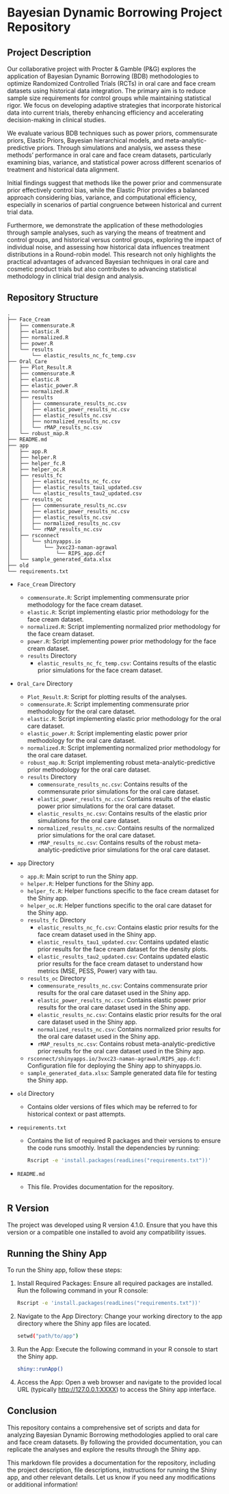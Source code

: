 # Bayesian Dynamic Borrowing Project Repository

## Project Description

Our collaborative project with Procter & Gamble (P&G) explores the application of Bayesian Dynamic Borrowing (BDB) methodologies to optimize Randomized Controlled Trials (RCTs) in oral care and face cream datasets using historical data integration. The primary aim is to reduce sample size requirements for control groups while maintaining statistical rigor. We focus on developing adaptive strategies that incorporate historical data into current trials, thereby enhancing efficiency and accelerating decision-making in clinical studies.

We evaluate various BDB techniques such as power priors, commensurate priors, Elastic Priors, Bayesian hierarchical models, and meta-analytic-predictive priors. Through simulations and analysis, we assess these methods’ performance in oral care and face cream datasets, particularly examining bias, variance, and statistical power across different scenarios of treatment and historical data alignment.

Initial findings suggest that methods like the power prior and commensurate prior effectively control bias, while the Elastic Prior provides a balanced approach considering bias, variance, and computational efficiency, especially in scenarios of partial congruence between historical and current trial data.

Furthermore, we demonstrate the application of these methodologies through sample analyses, such as varying the means of treatment and control groups, and historical versus control groups, exploring the impact of individual noise, and assessing how historical data influences treatment distributions in a Round-robin model. This research not only highlights the practical advantages of advanced Bayesian techniques in oral care and cosmetic product trials but also contributes to advancing statistical methodology in clinical trial design and analysis.

## Repository Structure

```plaintext
.
├── Face_Cream
│   ├── commensurate.R
│   ├── elastic.R
│   ├── normalized.R
│   ├── power.R
│   └── results
│       └── elastic_results_nc_fc_temp.csv
├── Oral_Care
│   ├── Plot_Result.R
│   ├── commensurate.R
│   ├── elastic.R
│   ├── elastic_power.R
│   ├── normalized.R
│   ├── results
│   │   ├── commensurate_results_nc.csv
│   │   ├── elastic_power_results_nc.csv
│   │   ├── elastic_results_nc.csv
│   │   ├── normalized_results_nc.csv
│   │   └── rMAP_results_nc.csv
│   └── robust_map.R
├── README.md
├── app
│   ├── app.R
│   ├── helper.R
│   ├── helper_fc.R
│   ├── helper_oc.R
│   ├── results_fc
│   │   ├── elastic_results_nc_fc.csv
│   │   ├── elastic_results_tau1_updated.csv
│   │   └── elastic_results_tau2_updated.csv
│   ├── results_oc
│   │   ├── commensurate_results_nc.csv
│   │   ├── elastic_power_results_nc.csv
│   │   ├── elastic_results_nc.csv
│   │   ├── normalized_results_nc.csv
│   │   └── rMAP_results_nc.csv
│   ├── rsconnect
│   │   └── shinyapps.io
│   │       └── 3vxc23-naman-agrawal
│   │           └── RIPS_app.dcf
│   └── sample_generated_data.xlsx
├── old
└── requirements.txt
```


- `Face_Cream` Directory
    - `commensurate.R`: Script implementing commensurate prior methodology for the face cream dataset.
    - `elastic.R`: Script implementing elastic prior methodology for the face cream dataset.
    - `normalized.R`: Script implementing normalized prior methodology for the face cream dataset.
    - `power.R`: Script implementing power prior methodology for the face cream dataset.
    - `results` Directory
        - `elastic_results_nc_fc_temp.csv`: Contains results of the elastic prior simulations for the face cream dataset.

- `Oral_Care` Directory
    - `Plot_Result.R`: Script for plotting results of the analyses.
    - `commensurate.R`: Script implementing commensurate prior methodology for the oral care dataset.
    - `elastic.R`: Script implementing elastic prior methodology for the oral care dataset.
    - `elastic_power.R`: Script implementing elastic power prior methodology for the oral care dataset.
    - `normalized.R`: Script implementing normalized prior methodology for the oral care dataset.
    - `robust_map.R`: Script implementing robust meta-analytic-predictive prior methodology for the oral care dataset.
    - `results` Directory
        - `commensurate_results_nc.csv`: Contains results of the commensurate prior simulations for the oral care dataset.
        - `elastic_power_results_nc.csv`: Contains results of the elastic power prior simulations for the oral care dataset.
        - `elastic_results_nc.csv`: Contains results of the elastic prior simulations for the oral care dataset.
        - `normalized_results_nc.csv`: Contains results of the normalized prior simulations for the oral care dataset.
        - `rMAP_results_nc.csv`: Contains results of the robust meta-analytic-predictive prior simulations for the oral care dataset.

- `app` Directory
    - `app.R`: Main script to run the Shiny app.
    - `helper.R`: Helper functions for the Shiny app.
    - `helper_fc.R`: Helper functions specific to the face cream dataset for the Shiny app.
    - `helper_oc.R`: Helper functions specific to the oral care dataset for the Shiny app.
    - `results_fc` Directory
        - `elastic_results_nc_fc.csv`: Contains elastic prior results for the face cream dataset used in the Shiny app.
        - `elastic_results_tau1_updated.csv`: Contains updated elastic prior results for the face cream dataset for the density plots.
        - `elastic_results_tau2_updated.csv`: Contains updated elastic prior results for the face cream dataset to understand how metrics (MSE, PESS, Power) vary with tau.
    - `results_oc` Directory
        - `commensurate_results_nc.csv`: Contains commensurate prior results for the oral care dataset used in the Shiny app.
        - `elastic_power_results_nc.csv`: Contains elastic power prior results for the oral care dataset used in the Shiny app.
        - `elastic_results_nc.csv`: Contains elastic prior results for the oral care dataset used in the Shiny app.
        - `normalized_results_nc.csv`: Contains normalized prior results for the oral care dataset used in the Shiny app.
        - `rMAP_results_nc.csv`: Contains robust meta-analytic-predictive prior results for the oral care dataset used in the Shiny app.
    - `rsconnect/shinyapps.io/3vxc23-naman-agrawal/RIPS_app.dcf`: Configuration file for deploying the Shiny app to shinyapps.io.
    - `sample_generated_data.xlsx`: Sample generated data file for testing the Shiny app.

- `old` Directory
    - Contains older versions of files which may be referred to for historical context or past attempts.

- `requirements.txt`
    - Contains the list of required R packages and their versions to ensure the code runs smoothly. Install the dependencies by running:
        ```bash
        Rscript -e 'install.packages(readLines("requirements.txt"))'
        ```

- `README.md`
    - This file. Provides documentation for the repository.

## R Version
The project was developed using R version 4.1.0. Ensure that you have this version or a compatible one installed to avoid any compatibility issues.

## Running the Shiny App
To run the Shiny app, follow these steps:

1. Install Required Packages: Ensure all required packages are installed. Run the following command in your R console:
     ```bash
     Rscript -e 'install.packages(readLines("requirements.txt"))'
     ```

2. Navigate to the App Directory: Change your working directory to the app directory where the Shiny app files are located.
     ```bash
     setwd("path/to/app")
     ```

3. Run the App: Execute the following command in your R console to start the Shiny app.
     ```bash
     shiny::runApp()
     ```

4. Access the App: Open a web browser and navigate to the provided local URL (typically http://127.0.0.1:XXXX) to access the Shiny app interface.


## Conclusion

This repository contains a comprehensive set of scripts and data for analyzing Bayesian Dynamic Borrowing methodologies applied to oral care and face cream datasets. By following the provided documentation, you can replicate the analyses and explore the results through the Shiny app.


This markdown file provides a documentation for the repository, including the project description, file descriptions, instructions for running the Shiny app, and other relevant details. Let us know if you need any modifications or additional information!

